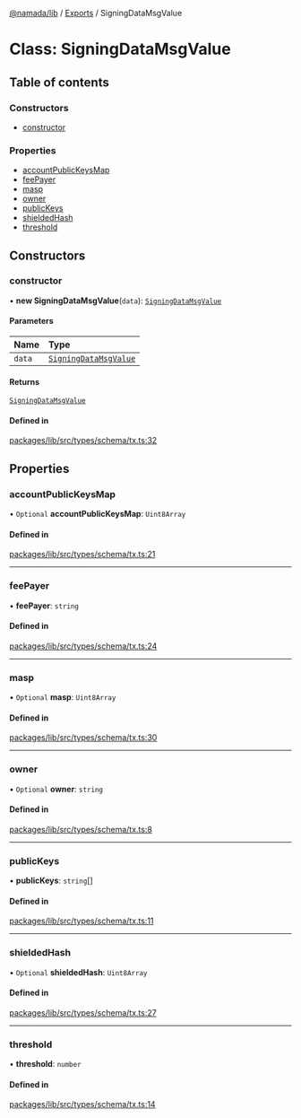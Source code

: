 [@namada/lib](../README.md) / [Exports](../modules.md) / SigningDataMsgValue

# Class: SigningDataMsgValue

## Table of contents

### Constructors

- [constructor](SigningDataMsgValue.md#constructor)

### Properties

- [accountPublicKeysMap](SigningDataMsgValue.md#accountpublickeysmap)
- [feePayer](SigningDataMsgValue.md#feepayer)
- [masp](SigningDataMsgValue.md#masp)
- [owner](SigningDataMsgValue.md#owner)
- [publicKeys](SigningDataMsgValue.md#publickeys)
- [shieldedHash](SigningDataMsgValue.md#shieldedhash)
- [threshold](SigningDataMsgValue.md#threshold)

## Constructors

### constructor

• **new SigningDataMsgValue**(`data`): [`SigningDataMsgValue`](SigningDataMsgValue.md)

#### Parameters

| Name | Type |
| :------ | :------ |
| `data` | [`SigningDataMsgValue`](SigningDataMsgValue.md) |

#### Returns

[`SigningDataMsgValue`](SigningDataMsgValue.md)

#### Defined in

[packages/lib/src/types/schema/tx.ts:32](https://github.com/namada-net/namada-sdkjs/blob/e660aeaf8f96102ae1112a841a7e46dc805fa394/packages/lib/src/types/schema/tx.ts#L32)

## Properties

### accountPublicKeysMap

• `Optional` **accountPublicKeysMap**: `Uint8Array`

#### Defined in

[packages/lib/src/types/schema/tx.ts:21](https://github.com/namada-net/namada-sdkjs/blob/e660aeaf8f96102ae1112a841a7e46dc805fa394/packages/lib/src/types/schema/tx.ts#L21)

___

### feePayer

• **feePayer**: `string`

#### Defined in

[packages/lib/src/types/schema/tx.ts:24](https://github.com/namada-net/namada-sdkjs/blob/e660aeaf8f96102ae1112a841a7e46dc805fa394/packages/lib/src/types/schema/tx.ts#L24)

___

### masp

• `Optional` **masp**: `Uint8Array`

#### Defined in

[packages/lib/src/types/schema/tx.ts:30](https://github.com/namada-net/namada-sdkjs/blob/e660aeaf8f96102ae1112a841a7e46dc805fa394/packages/lib/src/types/schema/tx.ts#L30)

___

### owner

• `Optional` **owner**: `string`

#### Defined in

[packages/lib/src/types/schema/tx.ts:8](https://github.com/namada-net/namada-sdkjs/blob/e660aeaf8f96102ae1112a841a7e46dc805fa394/packages/lib/src/types/schema/tx.ts#L8)

___

### publicKeys

• **publicKeys**: `string`[]

#### Defined in

[packages/lib/src/types/schema/tx.ts:11](https://github.com/namada-net/namada-sdkjs/blob/e660aeaf8f96102ae1112a841a7e46dc805fa394/packages/lib/src/types/schema/tx.ts#L11)

___

### shieldedHash

• `Optional` **shieldedHash**: `Uint8Array`

#### Defined in

[packages/lib/src/types/schema/tx.ts:27](https://github.com/namada-net/namada-sdkjs/blob/e660aeaf8f96102ae1112a841a7e46dc805fa394/packages/lib/src/types/schema/tx.ts#L27)

___

### threshold

• **threshold**: `number`

#### Defined in

[packages/lib/src/types/schema/tx.ts:14](https://github.com/namada-net/namada-sdkjs/blob/e660aeaf8f96102ae1112a841a7e46dc805fa394/packages/lib/src/types/schema/tx.ts#L14)

